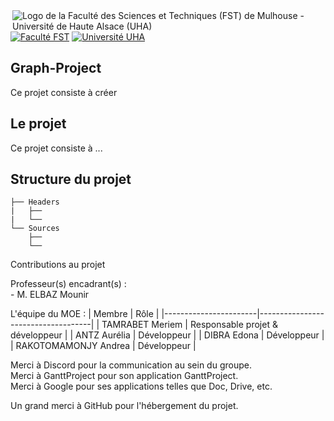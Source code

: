 <img align="right" src="https://www.fst.uha.fr/wp-content/uploads/2018/06/cropped-logo-site-V3.png" title="Logo de la Faculté des Sciences et Techniques (FST) de Mulhouse - Université de Haute Alsace (UHA)">
                              

[![Faculté FST](https://img.shields.io/badge/Faculté-FST-blue?style=for-the-badge)](https://www.fst.uha.fr)
[![Université UHA](https://img.shields.io/badge/Université-UHA-darkblue?style=for-the-badge)](https://www.uha.fr)

## Graph-Project      
Ce projet consiste à créer 
<a id="user-content-structure" class="anchor" href="#structure" aria-hidden="true"></a>
## Le projet
 
 Ce projet consiste à ...
 
## Structure du projet

```
├── Headers
|   ├──
|   └──
└── Sources
    ├──
    └──
``` 
Contributions au projet

Professeur(s) encadrant(s) :\
\- M. ELBAZ Mounir

L'équipe du MOE :
| Membre                | Rôle                               |
|-----------------------|------------------------------------|
| TAMRABET Meriem       | Responsable projet & développeur   |
| ANTZ Aurélia          | Développeur                        |
| DIBRA Edona           | Développeur                        |
| RAKOTOMAMONJY Andrea  | Développeur                        |

Merci à Discord pour la communication au sein du groupe.<br>
Merci à GanttProject pour son application GanttProject.<br>
Merci à Google pour ses applications telles que Doc, Drive, etc.<br>


Un grand merci à GitHub pour l'hébergement du projet.

